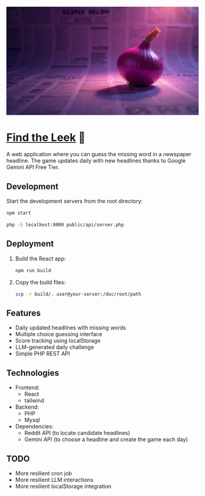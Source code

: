 ![Find the Leek Banner](https://github.com/aarich/headlines/blob/master/public/banner.png?raw=true)

# [Find the Leek](https://leeks.mrarich.com) 🧅

A web application where you can guess the missing word in a newspaper headline. The game updates daily with new headlines thanks to Google Gemini API Free Tier.

## Development

Start the development servers from the root directory:

```bash
npm start
```

```bash
php -S localhost:8000 public/api/server.php
```

## Deployment

1. Build the React app:

   ```bash
   npm run build
   ```

2. Copy the build files:

   ```bash
   scp -r build/. user@your-server:/doc/root/path
   ```

## Features

- Daily updated headlines with missing words
- Multiple choice guessing interface
- Score tracking using localStorage
- LLM-generated daily challenge
- Simple PHP REST API

## Technologies

- Frontend:
  - React
  - tailwind
- Backend:
  - PHP
  - Mysql
- Dependencies:
  - Reddit API (to locate candidate headlines)
  - Gemini API (to choose a headline and create the game each day)

## TODO

- More resilient cron job
- More resilient LLM interactions
- More resilient localStorage integration
